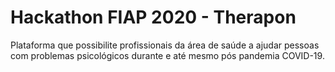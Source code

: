 # Hackathon FIAP 2020 - Therapon

  Plataforma que possibilite profissionais da área de saúde a ajudar pessoas com problemas psicológicos durante e até mesmo pós pandemia COVID-19.
